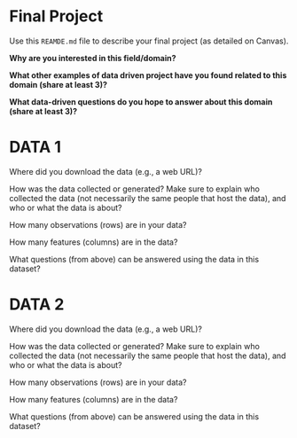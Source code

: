 # Final Project
Use this `REAMDE.md` file to describe your final project (as detailed on Canvas).

**Why are you interested in this field/domain?**


**What other examples of data driven project have you found related to this domain (share at least 3)?**


**What data-driven questions do you hope to answer about this domain (share at least 3)?**



# **DATA 1**

Where did you download the data (e.g., a web URL)?


How was the data collected or generated? Make sure to explain who collected the data (not necessarily the same people that host the data), and who or what the data is about?


How many observations (rows) are in your data?


How many features (columns) are in the data?


What questions (from above) can be answered using the data in this dataset?



# **DATA 2**

Where did you download the data (e.g., a web URL)?


How was the data collected or generated? Make sure to explain who collected the data (not necessarily the same people that host the data), and who or what the data is about?


How many observations (rows) are in your data?


How many features (columns) are in the data?


What questions (from above) can be answered using the data in this dataset?
